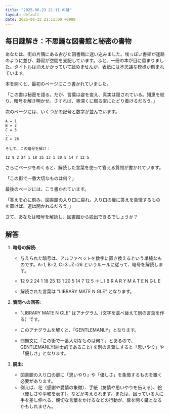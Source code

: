 ```yaml
---
title: "2025-06-23 21:11 の謎"
layout: default
date: 2025-06-23 21:11:00 +0900
---
```

## 毎日謎解き：不思議な図書館と秘密の書物

あなたは、街の片隅にある古びた図書館に迷い込みました。埃っぽい書架が迷路のように並び、静寂が空間を支配しています。ふと、一冊の本が目に留まりました。タイトルは消えかかっていて読めませんが、表紙には不思議な模様が刻まれています。

本を開くと、最初のページにこう書かれていました。

「この書は秘密を語る。だが、言葉は姿を変え、真実は隠されている。知恵を絞り、暗号を解き明かせ。さすれば、奥深くに眠る宝にたどり着けるだろう。」

次のページには、いくつかの記号と数字が並んでいます。

```
A = 1
B = 2
C = 3
...
Z = 26

そして、この暗号を解け：

12 9 2 24 1 18 25 13 1 20 5 14 7 12 5
```

さらにページをめくると、解読した言葉を使って答える質問が書かれています。

「この街で一番大切なものは何？」

最後のページには、こう書かれています。

「答えを心に刻み、図書館の入り口に戻れ。入り口の扉に答えを象徴するものを置けば、道は開かれるだろう。」

さて、あなたは暗号を解読し、図書館から脱出できるでしょうか？

## 解答

1.  **暗号の解読:**
    *   与えられた暗号は、アルファベットを数字に置き換えるという単純なものです。A=1, B=2, C=3...Z=26 というルールに従って、暗号を解読します。
    *   12 9 2 24 1 18 25 13 1 20 5 14 7 12 5  ->  L I B R A R Y M A T E N G L E

    *   解読された言葉は "LIBRARY MATE N GLE" となります。

2.  **質問への回答:**
    *  "LIBRARY MATE N GLE" はアナグラム（文字を並べ替えて別の言葉を作る）です。

    *   このアナグラムを解くと、「GENTLEMANLY」となります。

    *   問題文に「この街で一番大切なものは何？」とあるので、GENTLEMANLY(紳士的であること) を別の言葉にすると「思いやり」や「優しさ」となります。

3.  **脱出:**
    *   図書館の入り口の扉に「思いやり」や「優しさ」を象徴するものを置く必要があります。
    *   例えば、花（感謝や愛情の象徴）、手紙（友情や思いやりを伝える）、絵（優しさや平和を表す）、などが考えられます。または、困っている人に手を差し伸べる、親切な言葉をかけるなどの行動が、扉を開く鍵となるかもしれません。

